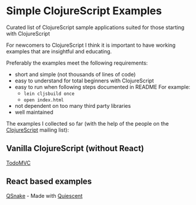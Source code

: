 Simple ClojureScript Examples
=============================

Curated list of ClojureScript sample applications suited for those starting with ClojureScript


For newcomers to ClojureScript I think it is important to have working examples that are insightful and educating.

Preferably the examples meet the following requirements:

* short and simple (not thousands of lines of code)
* easy to understand for total beginners with ClojureScript
* easy to run when following steps documented in README 
  For example: 
  * `lein cljsbuild once`
  * `open index.html`
* not dependent on too many third party libraries
* well maintained 

The examples I collected so far (with the help of the people on the [ClojureScript](https://groups.google.com/forum/#!topic/clojurescript/84nnVJ2OLvU) mailing list):

## Vanilla ClojureScript (without React)

[TodoMVC](https://github.com/dfuenzalida/todo-cljs)

## React based examples

[QSnake]( https://github.com/piranha/qsnake) - Made with [Quiescent](https://github.com/levand/quiescent) 
